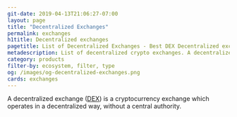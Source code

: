 ```yaml
---
git-date: 2019-04-13T21:06:27-07:00
layout: page
title: "Decentralized Exchanges"
permalink: exchanges
h1title: Decentralized exchanges
pagetitle: List of Decentralized Exchanges - Best DEX Decentralized exchanges
metadescription: List of decentralized crypto exchanges. A decentralized exchange (DEX) is a cryptocurrency exchange which operates in a decentralized way, without a central authority.
category: products
filter-by: ecosystem, filter, type
og: /images/og-decentralized-exchanges.png
cards: exchanges
---
```


A decentralized exchange ([DEX](/dex-volume)) is a cryptocurrency exchange which operates in a decentralized way, without a central authority.
